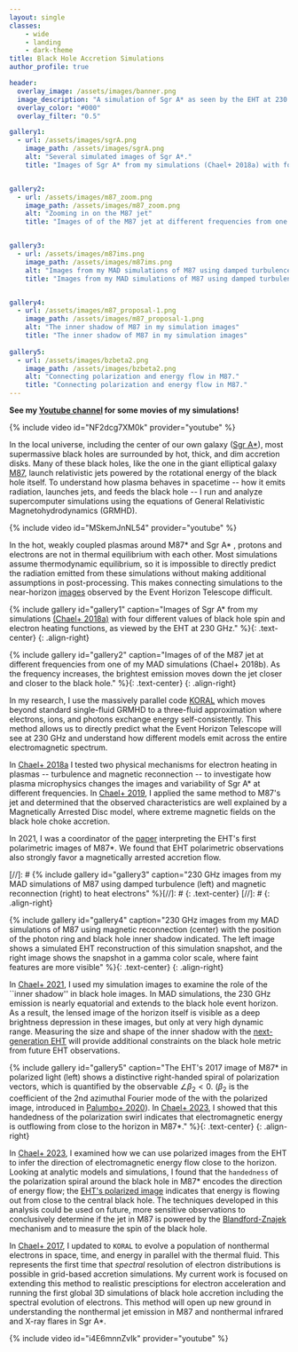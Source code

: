 ```yaml
---
layout: single
classes:
    - wide
    - landing
    - dark-theme
title: Black Hole Accretion Simulations
author_profile: true

header:
  overlay_image: /assets/images/banner.png
  image_description: "A simulation of Sgr A* as seen by the EHT at 230 GHz" 
  overlay_color: "#000"
  overlay_filter: "0.5"

gallery1:
  - url: /assets/images/sgrA.png
    image_path: /assets/images/sgrA.png
    alt: "Several simulated images of Sgr A*."
    title: "Images of Sgr A* from my simulations (Chael+ 2018a) with four different values of black hole spin and electron heating functions, as viewed by the EHT at 230 GHz."


gallery2:
  - url: /assets/images/m87_zoom.png
    image_path: /assets/images/m87_zoom.png
    alt: "Zooming in on the M87 jet"
    title: "Images of of the M87 jet at different frequencies from one of my MAD simulations (Chael+ 2018b). As the frequency increases, the brightest emission moves down the jet closer and closer to the black hole."


gallery3:
  - url: /assets/images/m87ims.png
    image_path: /assets/images/m87ims.png
    alt: "Images from my MAD simulations of M87 using damped turbulence (left) and magnetic reconnection (right)"
    title: "Images from my MAD simulations of M87 using damped turbulence (left) and magnetic reconnection (right) to heat electrons"


gallery4:
  - url: /assets/images/m87_proposal-1.png
    image_path: /assets/images/m87_proposal-1.png
    alt: "The inner shadow of M87 in my simulation images"
    title: "The inner shadow of M87 in my simulation images"
    
gallery5:
  - url: /assets/images/bzbeta2.png
    image_path: /assets/images/bzbeta2.png
    alt: "Connecting polarization and energy flow in M87."
    title: "Connecting polarization and energy flow in M87."
---
```


**See my [Youtube channel](https://www.youtube.com/channel/UCySmvivwH2TekzO67quZ9fg/featured) for some movies of my simulations!**

{% include video id="NF2dcg7XM0k" provider="youtube" %}

In the local universe, including the center of our own galaxy ([Sgr A*](https://iopscience.iop.org/journal/2041-8205/page/Focus_on_First_Sgr_A_Results)), most supermassive black holes are surrounded by hot, thick, and dim accretion disks. Many of these black holes, like the one in the giant elliptical galaxy [M87](https://iopscience.iop.org/journal/2041-8205/page/Focus_on_EHT), launch relativistic jets powered by the rotational energy of the black hole itself. To understand how plasma behaves in spacetime -- how it emits radiation, launches jets, and feeds the black hole -- I run and analyze supercomputer simulations using the equations of General Relativistic Magnetohydrodynamics (GRMHD). 
 
{% include video id="MSkemJnNL54" provider="youtube" %}

In the hot, weakly coupled plasmas around M87* and Sgr A* , protons and electrons are not in thermal equilibrium with each other. Most simulations assume thermodynamic equilibrium, so it is impossible to directly predict the radiation emitted from these simulations without making additional assumptions in post-processing. This makes connecting simulations to the near-horizon [images](/_pages/imaging) observed by the Event Horizon Telescope difficult.

{% include gallery id="gallery1" caption="Images of Sgr A* from my simulations [(Chael+ 2018a)](https://arxiv.org/abs/1804.06416) with four different values of black hole spin and electron heating functions, as viewed by the EHT at 230 GHz." %}{: .text-center}
{: .align-right}

{% include gallery id="gallery2" caption="Images of of the M87 jet at different frequencies from one of my MAD simulations (Chael+ 2018b). As the frequency increases, the brightest emission moves down the jet closer and closer to the black hole." %}{: .text-center}
{: .align-right}

In my research, I use the massively parallel code [KORAL](https://github.com/achael/koral_lite) which moves beyond standard single-fluid GRMHD to a three-fluid approximation where electrons, ions, and photons exchange energy self-consistently. This method allows us to directly predict what the Event Horizon Telescope will see at 230 GHz and understand how different models emit across the entire electromagnetic spectrum. 

In [Chael+ 2018a](https://arxiv.org/abs/1804.06416) I tested two physical mechanisms for electron heating in plasmas -- turbulence and magnetic reconnection -- to investigate how plasma microphysics changes the images and variability of Sgr A* at different frequencies. In [Chael+ 2019](https://arxiv.org/abs/1810.01983), I applied the same method to M87's jet and determined that the observed characteristics are well explained by a Magnetically Arrested Disc model, where extreme magnetic fields on the black hole choke accretion. 

In 2021, I was a coordinator of the [paper](https://iopscience.iop.org/article/10.3847/2041-8213/abe4de) interpreting the EHT's first polarimetric images of M87*. We found that EHT polarimetric observations also strongly favor a magnetically arrested accretion flow. 


[//]: # {% include gallery id="gallery3" caption="230 GHz images from my MAD simulations of M87 using damped turbulence (left) and magnetic reconnection (right) to heat electrons" %}[//]: # {: .text-center}
[//]: # {: .align-right}

{% include gallery id="gallery4" caption="230 GHz images from my MAD simulations of M87 using  magnetic reconnection (center) with the position of the photon ring and black hole inner shadow indicated. The left image shows a simulated EHT reconstruction of this simulation snapshot, and the right image shows the snapshot in a gamma color scale, where faint features are more visible" %}{: .text-center}
{: .align-right}

In [Chael+ 2021](https://arxiv.org/abs/2106.00683), I used my simulation images to examine the role of the ``inner shadow'' in black hole images. In MAD simulations, the 230 GHz emission is nearly equatorial and extends to the black hole event horizon. As a result, the lensed image of the horizon itself is visible as a deep brightness depression in these images, but only at very high dynamic range. Measuring the size and shape of the inner shadow with the [next-generation EHT](https://www.ngeht.org/) will provide additional constraints on the black hole metric from future EHT observations. 

{% include gallery id="gallery5" caption="The EHT's 2017 image of M87* in polarized light (left) shows a distinctive right-handed spiral of polarization vectors, which is quantified by the observable $\angle\beta_2 < 0$. ($\beta_2$ is the coefficient of the 2nd azimuthal Fourier mode of the with the polarized image, introduced in [Palumbo+ 2020](https://iopscience.iop.org/article/10.3847/1538-4357/ab86ac/pdf)). In [Chael+ 2023](https://arxiv.org/abs/2307.06372), I showed that this handedness of the polarization swirl indicates that electromagnetic energy is outflowing from close to the horizon in M87*." %}{: .text-center}
{: .align-right}

In [Chael+ 2023](https://arxiv.org/abs/2307.06372), I examined how we can use polarized images from the EHT to infer the direction of electromagnetic energy flow close to the horizon. Looking at analytic models and simulations, I found that the `handedness` of the polarization spiral around the black hole in M87* encodes the direction of energy flow; the [EHT's polarized image](https://iopscience.iop.org/article/10.3847/2041-8213/abe71d) indicates that energy is flowing out from close to the central black hole. The techniques developed in this analysis could be used on future, more sensitive observations to conclusively determine if the jet in M87 is powered by the [Blandford-Znajek](https://academic.oup.com/mnras/article/179/3/433/962905) mechanism and to measure the spin of the black hole. 

In [Chael+ 2017](https://arxiv.org/abs/1704.05092), I updated to `KORAL` to evolve a population of nonthermal electrons in space, time, and energy in
parallel with the thermal fluid. This represents the first time that _spectral_ resolution of electron
distributions is possible in grid-based accretion simulations. My current work is focused on extending this method to realistic presciptions for electron acceleration and running the first global 3D simulations of black hole accretion including the spectral evolution of electrons. This method will open up new ground in understanding the nonthermal jet emission in M87 and nonthermal infrared and X-ray flares in Sgr A*.

{% include video id="i4E6mnnZvIk" provider="youtube" %}




 
